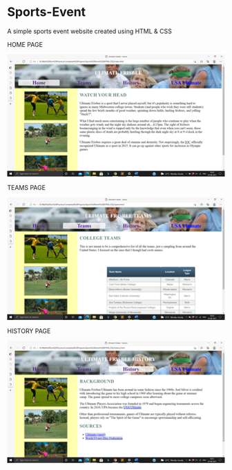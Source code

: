 # Sports-Event
A simple sports event website created using HTML & CSS

HOME PAGE

<img src="https://github.com/SambhavAggarwal01/Sports-Event/blob/main/Project%20Screenshots/Screenshot%202021-08-24%2018.30.54.png" alt="Home Page"/>


TEAMS PAGE

<img src="https://github.com/SambhavAggarwal01/Sports-Event/blob/main/Project%20Screenshots/Screenshot%202021-08-24%2018.30.58.png" alt="Teams Page"/>


HISTORY PAGE

<img src="https://github.com/SambhavAggarwal01/Sports-Event/blob/main/Project%20Screenshots/Screenshot%202021-08-24%2018.31.03.png" alt="History Page"/>
